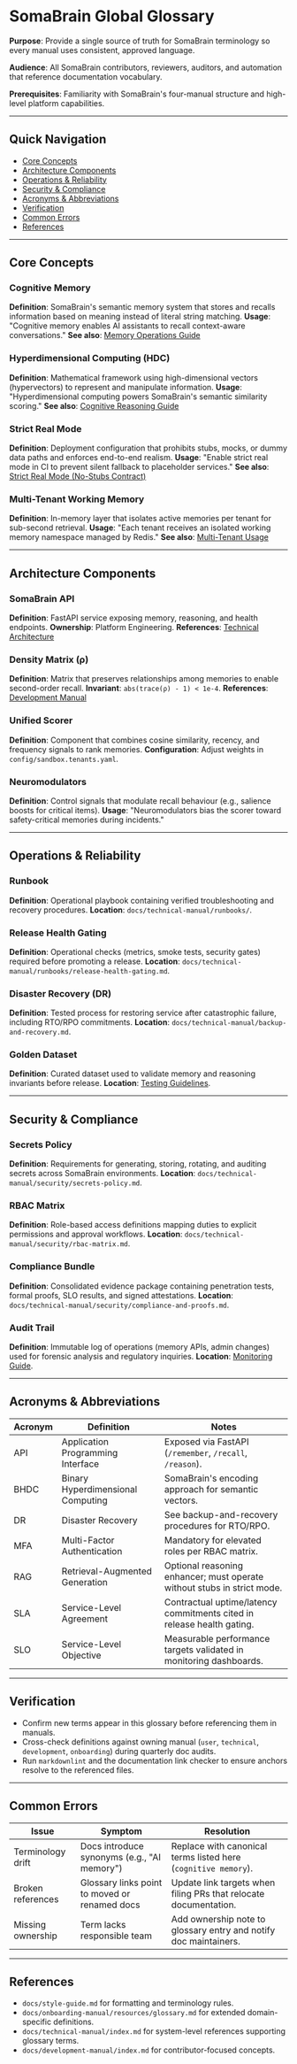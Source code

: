 # SomaBrain Global Glossary

**Purpose**: Provide a single source of truth for SomaBrain terminology so every manual uses consistent, approved language.

**Audience**: All SomaBrain contributors, reviewers, auditors, and automation that reference documentation vocabulary.

**Prerequisites**: Familiarity with SomaBrain's four-manual structure and high-level platform capabilities.

---

## Quick Navigation
- [Core Concepts](#core-concepts)
- [Architecture Components](#architecture-components)
- [Operations & Reliability](#operations--reliability)
- [Security & Compliance](#security--compliance)
- [Acronyms & Abbreviations](#acronyms--abbreviations)
- [Verification](#verification)
- [Common Errors](#common-errors)
- [References](#references)

---

## Core Concepts

### Cognitive Memory
**Definition**: SomaBrain's semantic memory system that stores and recalls information based on meaning instead of literal string matching.
**Usage**: "Cognitive memory enables AI assistants to recall context-aware conversations." 
**See also**: [Memory Operations Guide](user-manual/features/memory-operations.md)

### Hyperdimensional Computing (HDC)
**Definition**: Mathematical framework using high-dimensional vectors (hypervectors) to represent and manipulate information.
**Usage**: "Hyperdimensional computing powers SomaBrain's semantic similarity scoring." 
**See also**: [Cognitive Reasoning Guide](user-manual/features/cognitive-reasoning.md)

### Strict Real Mode
**Definition**: Deployment configuration that prohibits stubs, mocks, or dummy data paths and enforces end-to-end realism.
**Usage**: "Enable strict real mode in CI to prevent silent fallback to placeholder services." 
**See also**: [Strict Real Mode (No-Stubs Contract)](technical-manual/security/strict-mode.md)

### Multi-Tenant Working Memory
**Definition**: In-memory layer that isolates active memories per tenant for sub-second retrieval.
**Usage**: "Each tenant receives an isolated working memory namespace managed by Redis." 
**See also**: [Multi-Tenant Usage](user-manual/features/multi-tenant-usage.md)

---

## Architecture Components

### SomaBrain API
**Definition**: FastAPI service exposing memory, reasoning, and health endpoints.
**Ownership**: Platform Engineering.
**References**: [Technical Architecture](technical-manual/architecture.md)

### Density Matrix (ρ)
**Definition**: Matrix that preserves relationships among memories to enable second-order recall.
**Invariant**: `abs(trace(ρ) - 1) < 1e-4`.
**References**: [Development Manual](development-manual/index.md)

### Unified Scorer
**Definition**: Component that combines cosine similarity, recency, and frequency signals to rank memories.
**Configuration**: Adjust weights in `config/sandbox.tenants.yaml`.

### Neuromodulators
**Definition**: Control signals that modulate recall behaviour (e.g., salience boosts for critical items).
**Usage**: "Neuromodulators bias the scorer toward safety-critical memories during incidents." 

---

## Operations & Reliability

### Runbook
**Definition**: Operational playbook containing verified troubleshooting and recovery procedures.
**Location**: `docs/technical-manual/runbooks/`.

### Release Health Gating
**Definition**: Operational checks (metrics, smoke tests, security gates) required before promoting a release.
**Location**: `docs/technical-manual/runbooks/release-health-gating.md`.

### Disaster Recovery (DR)
**Definition**: Tested process for restoring service after catastrophic failure, including RTO/RPO commitments.
**Location**: `docs/technical-manual/backup-and-recovery.md`.

### Golden Dataset
**Definition**: Curated dataset used to validate memory and reasoning invariants before release.
**Location**: [Testing Guidelines](development-manual/testing-guidelines.md).

---

## Security & Compliance

### Secrets Policy
**Definition**: Requirements for generating, storing, rotating, and auditing secrets across SomaBrain environments.
**Location**: `docs/technical-manual/security/secrets-policy.md`.

### RBAC Matrix
**Definition**: Role-based access definitions mapping duties to explicit permissions and approval workflows.
**Location**: `docs/technical-manual/security/rbac-matrix.md`.

### Compliance Bundle
**Definition**: Consolidated evidence package containing penetration tests, formal proofs, SLO results, and signed attestations.
**Location**: `docs/technical-manual/security/compliance-and-proofs.md`.

### Audit Trail
**Definition**: Immutable log of operations (memory APIs, admin changes) used for forensic analysis and regulatory inquiries.
**Location**: [Monitoring Guide](technical-manual/monitoring.md).

---

## Acronyms & Abbreviations

| Acronym | Definition | Notes |
|---------|------------|-------|
| API | Application Programming Interface | Exposed via FastAPI (`/remember`, `/recall`, `/reason`). |
| BHDC | Binary Hyperdimensional Computing | SomaBrain's encoding approach for semantic vectors. |
| DR | Disaster Recovery | See backup-and-recovery procedures for RTO/RPO. |
| MFA | Multi-Factor Authentication | Mandatory for elevated roles per RBAC matrix. |
| RAG | Retrieval-Augmented Generation | Optional reasoning enhancer; must operate without stubs in strict mode. |
| SLA | Service-Level Agreement | Contractual uptime/latency commitments cited in release health gating. |
| SLO | Service-Level Objective | Measurable performance targets validated in monitoring dashboards. |

---

## Verification
- Confirm new terms appear in this glossary before referencing them in manuals.
- Cross-check definitions against owning manual (`user`, `technical`, `development`, `onboarding`) during quarterly doc audits.
- Run `markdownlint` and the documentation link checker to ensure anchors resolve to the referenced files.

---

## Common Errors

| Issue | Symptom | Resolution |
|-------|---------|------------|
| Terminology drift | Docs introduce synonyms (e.g., "AI memory") | Replace with canonical terms listed here (`cognitive memory`). |
| Broken references | Glossary links point to moved or renamed docs | Update link targets when filing PRs that relocate documentation. |
| Missing ownership | Term lacks responsible team | Add ownership note to glossary entry and notify doc maintainers. |

---

## References
- `docs/style-guide.md` for formatting and terminology rules.
- `docs/onboarding-manual/resources/glossary.md` for extended domain-specific definitions.
- `docs/technical-manual/index.md` for system-level references supporting glossary terms.
- `docs/development-manual/index.md` for contributor-focused concepts.
